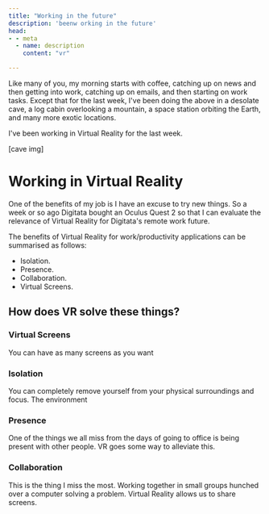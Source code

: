 ```yaml
---
title: "Working in the future"
description: 'beenw orking in the future'
head:
- - meta
  - name: description
    content: "vr"

---
```


Like many of you, my morning starts with coffee, catching up on news and then getting into work, catching up on emails, and then starting on work tasks. Except that for the last week, I've been doing the above in a desolate cave, a log cabin overlooking a mountain, a space station orbiting the Earth, and many more exotic locations.

I've been working in Virtual Reality for the last week.

[cave img]

# Working in Virtual Reality

One of the benefits of my job is I have an excuse to try new things. So a week or so ago Digitata bought an Oculus Quest 2 so that I can evaluate the relevance of Virtual Reality for Digitata's remote work future.

The benefits of Virtual Reality for work/productivity applications can be summarised as follows:

  - Isolation.
  - Presence.
  - Collaboration.
  - Virtual Screens.

## How does VR solve these things?

### Virtual Screens
You can have as many screens as you want

### Isolation
You can completely remove yourself from your physical surroundings and focus. The environment 

### Presence
One of the things we all miss from the days of going to office is being present with other people. VR goes some way to alleviate this.


### Collaboration
This is the thing I miss the most. Working together in small groups hunched over a computer solving a problem. Virtual Reality allows us to share screens.


